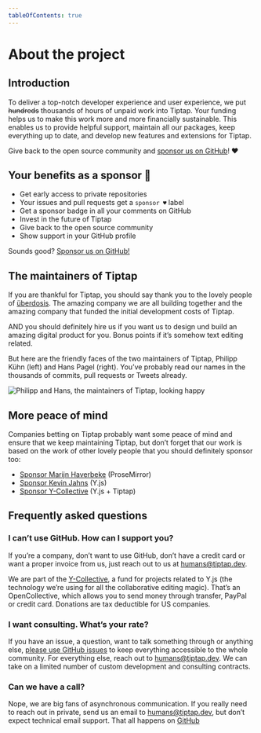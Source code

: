 ```yaml
---
tableOfContents: true
---
```


# About the project

## Introduction
To deliver a top-notch developer experience and user experience, we put ~~hundreds~~ thousands of hours of unpaid work into Tiptap. Your funding helps us to make this work more and more financially sustainable. This enables us to provide helpful support, maintain all our packages, keep everything up to date, and develop new features and extensions for Tiptap.

Give back to the open source community and [sponsor us on GitHub](https://github.com/sponsors/ueberdosis)! ♥

## Your benefits as a sponsor 💖
* Get early access to private repositories
* Your issues and pull requests get a `sponsor ♥` label
* Get a sponsor badge in all your comments on GitHub
* Invest in the future of Tiptap
* Give back to the open source community
* Show support in your GitHub profile

Sounds good? [Sponsor us on GitHub!](https://github.com/sponsors/ueberdosis)

## The maintainers of Tiptap
If you are thankful for Tiptap, you should say thank you to the lovely people of [überdosis](https://ueberdosis.io). The amazing company we are all building together and the amazing company that funded the initial development costs of Tiptap.

AND you should definitely hire us if you want us to design und build an amazing digital product for you. Bonus points if it’s somehow text editing related.

But here are the friendly faces of the two maintainers of Tiptap, Philipp Kühn (left) and Hans Pagel (right). You’ve probably read our names in the thousands of commits, pull requests or Tweets already.

![Philipp and Hans, the maintainers of Tiptap, looking happy](/philipp-and-hans.jpg)

## More peace of mind
Companies betting on Tiptap probably want some peace of mind and ensure that we keep maintaining Tiptap, but don’t forget that our work is based on the work of other lovely people that you should definitely sponsor too:

* [Sponsor Marijn Haverbeke](https://marijnhaverbeke.nl/fund/) (ProseMirror)
* [Sponsor Kevin Jahns](https://github.com/sponsors/dmonad) (Y.js)
* [Sponsor Y-Collective](https://opencollective.com/y-collective) (Y.js + Tiptap)

## Frequently asked questions

### I can’t use GitHub. How can I support you?
If you’re a company, don’t want to use GitHub, don’t have a credit card or want a proper invoice from us, just reach out to us at [humans@tiptap.dev](mailto:humans@tiptap.dev).

We are part of the [Y-Collective](https://opencollective.com/y-collective), a fund for projects related to Y.js (the technology we’re using for all the collaborative editing magic). That’s an OpenCollective, which allows you to send money through transfer, PayPal or credit card. Donations are tax deductible for US companies.

### I want consulting. What’s your rate?
If you have an issue, a question, want to talk something through or anything else, [please use GitHub issues](https://github.com/ueberdosis/tiptap/issues/new/choose) to keep everything accessible to the whole community. For everything else, reach out to [humans@tiptap.dev](mailto:humans@tiptap.dev). We can take on a limited number of custom development and consulting contracts.

### Can we have a call?
Nope, we are big fans of asynchronous communication. If you really need to reach out in private, send us an email to [humans@tiptap.dev](mailto:humans@tiptap.dev), but don’t expect technical email support. That all happens on [GitHub](https://github.com/ueberdosis/tiptap/issues)
